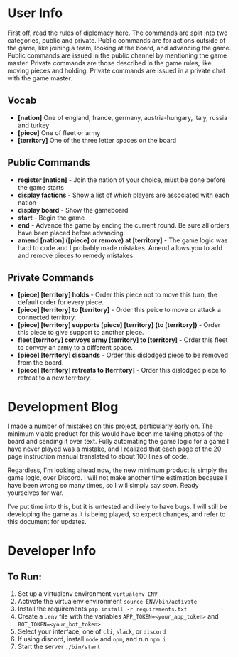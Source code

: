 # User Info
First off, read the rules of diplomacy [here](https://web.archive.org/web/20190429013343/https://www.wizards.com/avalonhill/rules/diplomacy.pdf). The commands are split into two categories, public and private. Public commands are for actions outside of the game, like joining a team, looking at the board, and advancing the game. Public commands are issued in the public channel by mentioning the game master.  Private commands are those described in the game rules, like moving pieces and holding. Private commands are issued in a private chat with the game master.
## Vocab
- __[nation]__ One of england, france, germany, austria-hungary, italy, russia and turkey
- __[piece]__ One of fleet or army
- __[territory]__ One of the three letter spaces on the board
## Public Commands
- __register [nation]__ - Join the nation of your choice, must be done before the game starts
- __display factions__ - Show a list of which players are associated with each nation
- __display board__ - Show the gameboard
- __start__ - Begin the game
- __end__ - Advance the game by ending the current round. Be sure all orders have been placed before advancing.
- __amend [nation] ([piece] or remove) at [territory]__ - The game logic was hard to code and I probably made mistakes. Amend allows you to add and remove pieces to remedy mistakes. 
## Private Commands
- __[piece] [territory] holds__ - Order this piece not to move this turn, the default order for every piece.
- __[piece] [territory] to [territory]__ - Order this peice to move or attack a connected territory.
- __[piece] [territory] supports [piece] [territory] (to [territory])__ - Order this piece to give support to another piece.
- __fleet [territory] convoys army [territory] to [territory]__ - Order this fleet to convoy an army to a different space.
- __[piece] [territory] disbands__ - Order this dislodged piece to be removed from the board.
- __[piece] [territory] retreats to [territory]__ - Order this dislodged piece to retreat to a new territory.
# Development Blog
I made a number of mistakes on this project, particularly early on. The minimum viable product for this would have been me taking 
photos of the board and sending it over text. Fully automating the game logic for a game I have never played was a mistake, and I realized that each page of the 20 page instruction manual translated to about 100 lines of code.

Regardless, I'm looking ahead now, the new minimum product is simply the game logic, over Discord. I will not make another time estimation because I have been wrong so many times, so I will simply say _soon_. Ready yourselves for war.

I've put time into this, but it is untested and likely to have bugs. I will still be developing the game as it is being played, so expect changes, and refer to this document for updates.
# Developer Info
## To Run:
1. Set up a virtualenv environment `virtualenv ENV`
1. Activate the virtualenv environment `source ENV/bin/activate`
1. Install the requirements `pip install -r requirements.txt`
1. Create a `.env` file with the variables `APP_TOKEN=<your_app_token>` and `BOT_TOKEN=<your_bot_token>`
1. Select your interface, one of `cli`, `slack`, or `discord`
1. If using discord, install `node` and `npm`, and run `npm i`
1. Start the server `./bin/start`
